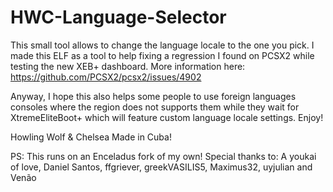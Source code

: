 # HWC-Language-Selector
This small tool allows to change the language locale to the one you pick.
I made this ELF as a tool to help fixing a regression I found on PCSX2 while testing the new XEB+ dashboard. More information here: https://github.com/PCSX2/pcsx2/issues/4902

Anyway, I hope this also helps some people to use foreign languages consoles where the region does not supports them while they wait for XtremeEliteBoot+ which will feature custom language locale settings. Enjoy!

Howling Wolf & Chelsea
Made in Cuba!

PS: This runs on an Enceladus fork of my own!
Special thanks to: A youkai of love, Daniel Santos, ffgriever, greekVASILIS5, Maximus32, uyjulian and Venão
